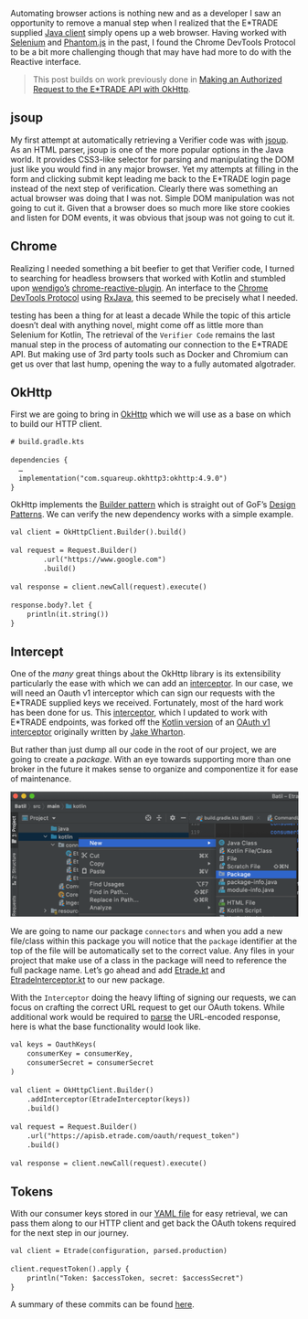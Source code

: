 [//]: # (zauthor: Sean Soper)
[//]: # (ztitle: Automating the Retrieval of a Verifier Code from E*TRADE)
[//]: # (zsubtitle: Utilizing the Chrome DevTools Protocol in your Kotlin app)
[//]: # (zimage: https://unsplash.com/photos/1uY0RHPDogE)
[//]: # (ztags: kotlin, batil, etrade, api, okhttp, chromium, reactive)

Automating browser actions is nothing new and as a developer I saw an opportunity to remove a manual step when I realized that the E\*TRADE supplied [Java client](https://developer.etrade.com/home) simply opens up a web browser. Having worked with [Selenium](https://www.selenium.dev/) and [Phantom.js](https://phantomjs.org/) in the past, I found the Chrome DevTools Protocol to be a bit more challenging though that may have had more to do with the Reactive interface.

> This post builds on work previously done in [Making an Authorized Request to the E*TRADE API with OkHttp](/blog/make_authorized_request_etrade_api_okhttp.html).

## jsoup

My first attempt at automatically retrieving a Verifier code was with [jsoup](https://jsoup.org/). As an HTML parser, jsoup is one of the more popular options in the Java world. It provides CSS3-like selector for parsing and manipulating the DOM just like you would find in any major browser. Yet my attempts at filling in the form and clicking submit kept leading me back to the E\*TRADE login page instead of the next step of verification. Clearly there was something an actual browser was doing that I was not. Simple DOM manipulation was not going to cut it. Given that a browser does so much more like store cookies and listen for DOM events, it was obvious that jsoup was not going to cut it.

## Chrome

Realizing I needed something a bit beefier to get that Verifier code, I turned to searching for headless browsers that worked with Kotlin and stumbled upon [wendigo’s](https://twitter.com/wendigo) [chrome-reactive-plugin](https://github.com/wendigo/chrome-reactive-kotlin). An interface to the [Chrome DevTools Protocol](https://chromedevtools.github.io/devtools-protocol/) using [RxJava](https://github.com/ReactiveX/RxJava), this seemed to be precisely what I needed. 



testing has been a thing for at least a decade  While the topic of this article doesn’t deal with anything novel,  might come off as little more than Selenium for Kotlin,  The retrieval of the `Verifier Code` remains the last manual step in the process of automating our connection to the E*TRADE API. But making use of 3rd party tools such as Docker and Chromium can get us over that last hump, opening the way to a fully automated algotrader.

## OkHttp

First we are going to bring in [OkHttp](https://square.github.io/okhttp/) which we will use as a base on which to build our HTTP client. 

    # build.gradle.kts
    
    dependencies {
      …
      implementation("com.squareup.okhttp3:okhttp:4.9.0")
    }     

OkHttp implements the [Builder pattern](https://en.wikipedia.org/wiki/Builder_pattern) which is straight out of GoF’s [Design Patterns](https://en.wikipedia.org/wiki/Design_Patterns). We can verify the new dependency works with a simple example.

    val client = OkHttpClient.Builder().build()
            
    val request = Request.Builder()
            .url("https://www.google.com")
            .build()
            
    val response = client.newCall(request).execute()
    
    response.body?.let { 
        println(it.string())
    }

## Intercept

One of the _many_ great things about the OkHttp library is its extensibility particularly the ease with which we can add an [interceptor](https://square.github.io/okhttp/interceptors/). In our case, we will need an Oauth v1 interceptor which can sign our requests with the E\*TRADE supplied keys we received. Fortunately, most of the hard work has been done for us. This [interceptor](https://gist.github.com/ssoper/30b92aad67a36facbc8974aab8ee865f), which I updated to work with E\*TRADE endpoints, was forked off the [Kotlin version](https://gist.github.com/polson/227e1a039a09f2728163bf7235990178) of an [OAuth v1 interceptor](https://gist.github.com/JakeWharton/f26f19732f0c5907e1ab) originally written by [Jake Wharton](https://twitter.com/JakeWharton).

But rather than just dump all our code in the root of our project, we are going to create a _package_. With an eye towards supporting more than one broker in the future it makes sense to organize and componentize it for ease of maintenance.

<img src="/images/blog/make_authorized_request_etrade_api_okhttp/package.png" alt="Package Screenshot" class="img-fluid rounded embedded">

We are going to name our package `connectors` and when you add a new file/class within this package you will notice that the `package` identifier at the top of the file will be automatically set to the correct value. Any files in your project that make use of a class in the package will need to reference the full package name. Let’s go ahead and add  [Etrade.kt](https://github.com/ssoper/Batil/compare/3621d1..4ce8af7d#diff-55026f9c4d29af5bb2da0dc3a2443162d9edbdcc133fa352c9ba47f1c62fc0c2) and [EtradeInterceptor.kt](https://github.com/ssoper/Batil/compare/3621d1..4ce8af7d#diff-45fa7f853a7eb393636dff3376814cdeedf1323472b7aaf251b40818b4448da7) to our new package.

With the `Interceptor` doing the heavy lifting of signing our requests, we can focus on crafting the correct URL request to get our OAuth tokens. While additional work would be required to [parse](https://github.com/ssoper/Batil/compare/3621d1..4ce8af7d#diff-55026f9c4d29af5bb2da0dc3a2443162d9edbdcc133fa352c9ba47f1c62fc0c2R71) the URL-encoded response, here is what the base functionality would look like.

    val keys = OauthKeys(
        consumerKey = consumerKey,
        consumerSecret = consumerSecret
    )
    
    val client = OkHttpClient.Builder()
        .addInterceptor(EtradeInterceptor(keys))
        .build()
        
    val request = Request.Builder()
        .url("https://apisb.etrade.com/oauth/request_token")
        .build()
         
    val response = client.newCall(request).execute()

## Tokens

With our consumer keys stored in our [YAML file](/blog/reading_yaml_configuration_file_kotlin.html) for easy retrieval, we can pass them along to our HTTP client and get back the OAuth tokens required for the next step in our journey.

    val client = Etrade(configuration, parsed.production)
    
    client.requestToken().apply {
        println("Token: $accessToken, secret: $accessSecret")
    }

A summary of these commits can be found [here](https://github.com/ssoper/Batil/compare/3621d1..4ce8af7d).
